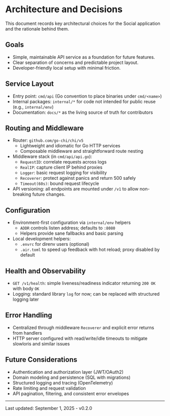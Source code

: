 # Architecture and Decisions

This document records key architectural choices for the Social application and the rationale behind them.

## Goals
- Simple, maintainable API service as a foundation for future features.
- Clear separation of concerns and predictable project layout.
- Developer-friendly local setup with minimal friction.

## Service Layout
- Entry point: `cmd/api` (Go convention to place binaries under `cmd/<name>`)
- Internal packages: `internal/*` for code not intended for public reuse (e.g., `internal/env`)
- Documentation: `docs/*` as the living source of truth for contributors

## Routing and Middleware
- Router: `github.com/go-chi/chi/v5`
  - Lightweight and idiomatic for Go HTTP services
  - Composable middleware and straightforward route nesting
- Middleware stack (in `cmd/api/api.go`):
  - `RequestID`: correlate requests across logs
  - `RealIP`: capture client IP behind proxies
  - `Logger`: basic request logging for visibility
  - `Recoverer`: protect against panics and return 500 safely
  - `Timeout(60s)`: bound request lifecycle
- API versioning: all endpoints are mounted under `/v1` to allow non-breaking future changes.

## Configuration
- Environment-first configuration via `internal/env` helpers
  - `ADDR` controls listen address; defaults to `:8080`
  - Helpers provide sane fallbacks and basic parsing
- Local development helpers:
  - `.envrc` for direnv users (optional)
  - `.air.toml` to speed up feedback with hot reload; proxy disabled by default

## Health and Observability
- `GET /v1/health`: simple liveness/readiness indicator returning `200 OK` with body `OK`
- Logging: standard library `log` for now; can be replaced with structured logging later

## Error Handling
- Centralized through middleware `Recoverer` and explicit error returns from handlers
- HTTP server configured with read/write/idle timeouts to mitigate slowloris and similar issues

## Future Considerations
- Authentication and authorization layer (JWT/OAuth2)
- Domain modeling and persistence (SQL with migrations)
- Structured logging and tracing (OpenTelemetry)
- Rate limiting and request validation
- API pagination, filtering, and consistent error envelopes

---
Last updated: September 1, 2025 - v0.2.0

